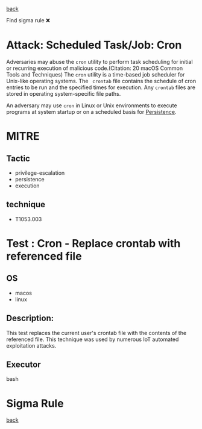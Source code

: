 
[back](../index.md)

Find sigma rule :x: 

# Attack: Scheduled Task/Job: Cron 

Adversaries may abuse the <code>cron</code> utility to perform task scheduling for initial or recurring execution of malicious code.(Citation: 20 macOS Common Tools and Techniques) The <code>cron</code> utility is a time-based job scheduler for Unix-like operating systems.  The <code> crontab</code> file contains the schedule of cron entries to be run and the specified times for execution. Any <code>crontab</code> files are stored in operating system-specific file paths.

An adversary may use <code>cron</code> in Linux or Unix environments to execute programs at system startup or on a scheduled basis for [Persistence](https://attack.mitre.org/tactics/TA0003). 

# MITRE
## Tactic
  - privilege-escalation
  - persistence
  - execution


## technique
  - T1053.003


# Test : Cron - Replace crontab with referenced file
## OS
  - macos
  - linux


## Description:
This test replaces the current user's crontab file with the contents of the referenced file. This technique was used by numerous IoT automated exploitation attacks.


## Executor
bash

# Sigma Rule


[back](../index.md)
